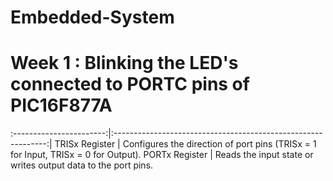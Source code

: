 # Embedded-System
# Week 1 : Blinking the LED's connected to PORTC pins of  PIC16F877A

 :-----------------------:|:-------------------------------------------------------------:|
 TRISx Register           |  Configures the direction of port pins
                            (TRISx = 1 for Input, TRISx = 0 for Output).
 PORTx Register           |  Reads the input state or writes output data to the port pins.
